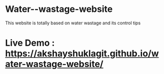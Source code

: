 # Water--wastage-website
This website is totally based on water wastage and its control tips
# Live Demo : https://akshayshuklagit.github.io/water-wastage-website/
